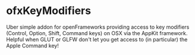 ofxKeyModifiers
===============

Uber simple addon for openFrameworks providing access to key modifiers (Control, Option, Shift, Command keys) on OSX via the AppKit framework. Helpful when GLUT or GLFW don't let you get access to (in particular) the Apple Command key!
